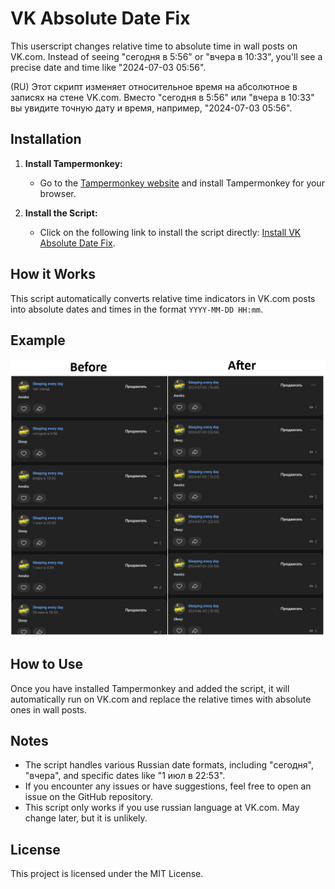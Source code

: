 # VK Absolute Date Fix

This userscript changes relative time to absolute time in wall posts on VK.com. Instead of seeing "сегодня в 5:56" or "вчера в 10:33", you'll see a precise date and time like "2024-07-03 05:56".

(RU) Этот скрипт изменяет относительное время на абсолютное в записях на стене VK.com. Вместо "сегодня в 5:56" или "вчера в 10:33" вы увидите точную дату и время, например, "2024-07-03 05:56". 

## Installation

1. **Install Tampermonkey:**
   - Go to the [Tampermonkey website](https://www.tampermonkey.net/scripts.php) and install Tampermonkey for your browser.

2. **Install the Script:**
   - Click on the following link to install the script directly: [Install VK Absolute Date Fix](https://github.com/dphdmn/VKabsolutedate/raw/main/VK%20absolute%20time%20fix-2024-07-03.user.js).

## How it Works

This script automatically converts relative time indicators in VK.com posts into absolute dates and times in the format `YYYY-MM-DD HH:mm`.

## Example

![Example](Example.png)

## How to Use

Once you have installed Tampermonkey and added the script, it will automatically run on VK.com and replace the relative times with absolute ones in wall posts.

## Notes

- The script handles various Russian date formats, including "сегодня", "вчера", and specific dates like "1 июл в 22:53".
- If you encounter any issues or have suggestions, feel free to open an issue on the GitHub repository.
- This script only works if you use russian language at VK.com. May change later, but it is unlikely.

## License

This project is licensed under the MIT License.
